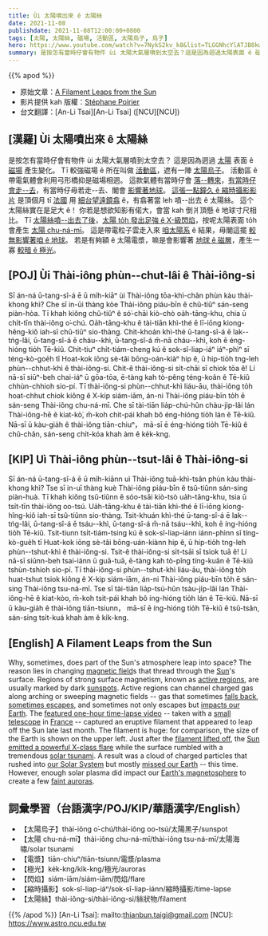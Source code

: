 ```yaml
---
title: Ùi 太陽噴出來 ê 太陽絲
date: 2021-11-08
publishdate: 2021-11-08T12:00:00+0800
tags: [太陽, 太陽絲, 磁場, 活動區, 太陽烏子, 烏子]
hero: https://www.youtube.com/watch?v=7NykS2kv_k8&list=TLGGNhcYlATJB8kwODExMjAyMQ
summary: 是按怎有當時仔會有物件 ùi 太陽大氣層噴到太空去？這是因為迵過太陽表面 ê 磁場產生變化。
---
```


{{% apod %}}

- 原始文章：[A Filament Leaps from the Sun](https://apod.nasa.gov/apod/ap211108.html)
- 影片提供 kah 版權：[Stéphane Poirier](http://astrosurf.com/c8/)
- 台文翻譯：[An-Li Tsai][An-Li Tsai] ([NCU][NCU])

## [漢羅] Ùi 太陽噴出來 ê 太陽絲
是按怎有當時仔會有物件 ùi 太陽大氣層噴到太空去？
這是因為迵過 [太陽][Sun] 表面 ê [磁場][magnetic field] 產生變化。
Tī 較強磁場 ê 所在叫做 [活動區][active regions]，遮有一陣 [太陽烏子][sunspots]。
活動區 ê 帶電氣體會利用弓形橋抑是磁場相迵。
這款氣體有當時仔會 [落--轉來][falls back]，[有當時仔會走--去][sometimes escapes]，有當時仔毋若走--去、閣會 [影響著地球][impacts our Earth]。
[這張一點鐘久 ê 縮時攝影影片][featured one-hour time-lapse video] 是頂個月 tī [法國][France] 用 [細台望遠鏡翕][small telescope] ê，有翕著當 leh 噴--出去 ê 太陽絲。
這个太陽絲實在是足大 ê！
你若是想欲知影有偌大，會當 kah 倒爿頂懸 ê 地球寸尺相比。
Tī [太陽絲噴--出去了後][filament lifted off]，[太陽 to̍h 發出足強 ê X-級閃焰][Sun emitted a powerful X-class flare]，按呢太陽表面 to̍h 會產生 [太陽 chu-ná-mī][solar tsunami]。
這是帶電粒子雲走入來 [咱太陽系][our Solar System] ê 結果，毋閣這擺 [較無影響著咱 ê 地球][missed our Earth]。
若是有夠額 ê 太陽電漿，嘛是會影響著 [地球 ê 磁層][Earth's magnetosphere]，產生一寡 [較暗 ê 極光][faint auroras]。

## [POJ] Ùi Thài-iông phùn--chut-lâi ê Thài-iông-si
Sī án-ná ū-tang-sî-á ē ū mi̍h-kiāⁿ ùi Thài-iông tōa-khì-chân phùn kàu thài-khong khì?
Che sī in-ūi thàng kòe Thài-iông piáu-bīn ê chû-tiûⁿ sán-seng piàn-hòa.
Tī khah kiông chû-tiûⁿ ê só͘-chāi kiò-chò oa̍h-tāng-khu, chia ū chi̍t-tīn thài-iông o͘-chú.
Oa̍h-tāng-khu ê tài-tiān khì-thé ē lī-iōng kiong-hêng-kiô iah-sī chû-tiûⁿ sio-thàng.
Chit-khoán khì-thé ū-tang-sî-á ē lak--tńg-lâi, ū-tang-sî-á ē cháu--khì, ū-tang-sî-á m̄-nā cháu--khì, koh ē éng-hióng tio̍h Tē-kiû.
Chit-tiuⁿ chi̍t-tiám-cheng kú ê sok-sî-liap-iáⁿ iáⁿ-phìⁿ sī téng-kò-goe̍h tī Hoat-kok iōng sè-tâi bōng-oán-kiàⁿ hip ê, ū hip-tio̍h tng-leh phùn--chhut-khì ê thài-iông-si.
Chit-ê thài-iông-si si̍t-chāi sī chiok tōa ê!
Lí nā-sī siūⁿ-beh chai-iáⁿ ū gōa-tōa, ē-tàng kah tò-pêng téng-koân ê Tē-kiû chhùn-chhioh sio-pí.
Tī thài-iông-si phùn--chhut-khì liáu-āu, thài-iông to̍h hoat-chhut chiok kiông ê X-kip siám-iām, án-ni Thài-iông piáu-bīn to̍h ē sán-seng Thài-iông chu-ná-mī.
Che sī tài-tiān lia̍p-chú-hûn chàu-ji̍p-lâi lán Thài-iông-hē ê kiat-kò͘, m̄-koh chit-pái khah bô éng-hióng tio̍h lán ê Tē-kiû.
Nā-sī ū kàu-gia̍h ê thài-iông tiān-chiuⁿ， mā-sī ē éng-hióng tio̍h Tē-kiû ê chû-chân, sán-seng chi̍t-kóa khah àm ê ke̍k-kng.

## [KIP]  Uì Thài-iông phùn--tsut-lâi ê Thài-iông-si
Sī án-ná ū-tang-sî-á ē ū mi̍h-kiānn uì Thài-iông tuā-khì-tsân phùn kàu thài-khong khì?
Tse sī in-uī thàng kuè Thài-iông piáu-bīn ê tsû-tiûnn sán-sing piàn-huà.
Tī khah kiông tsû-tiûnn ê sóo-tsāi kiò-tsò ua̍h-tāng-khu, tsia ū tsi̍t-tīn thài-iông oo-tsú.
Ua̍h-tāng-khu ê tài-tiān khì-thé ē lī-iōng kiong-hîng-kiô iah-sī tsû-tiûnn sio-thàng.
Tsit-khuán khì-thé ū-tang-sî-á ē lak--tńg-lâi, ū-tang-sî-á ē tsáu--khì, ū-tang-sî-á m̄-nā tsáu--khì, koh ē íng-hióng tio̍h Tē-kiû.
Tsit-tiunn tsi̍t-tiám-tsing kú ê sok-sî-liap-iánn iánn-phìnn sī tíng-kò-gue̍h tī Huat-kok iōng sè-tâi bōng-uán-kiànn hip ê, ū hip-tio̍h tng-leh phùn--tshut-khì ê thài-iông-si.
Tsit-ê thài-iông-si si̍t-tsāi sī tsiok tuā ê!
Lí nā-sī siūnn-beh tsai-iánn ū guā-tuā, ē-tàng kah tò-pîng tíng-kuân ê Tē-kiû tshùn-tshioh sio-pí.
Tī thài-iông-si phùn--tshut-khì liáu-āu, thài-iông to̍h huat-tshut tsiok kiông ê X-kip siám-iām, án-ni Thài-iông piáu-bīn to̍h ē sán-sing Thài-iông tsu-ná-mī.
Tse sī tài-tiān lia̍p-tsú-hûn tsàu-ji̍p-lâi lán Thài-iông-hē ê kiat-kòo, m̄-koh tsit-pái khah bô íng-hióng tio̍h lán ê Tē-kiû.
Nā-sī ū kàu-gia̍h ê thài-iông tiān-tsiunn， mā-sī ē íng-hióng tio̍h Tē-kiû ê tsû-tsân, sán-sing tsi̍t-kuá khah àm ê ki̍k-kng.

## [English] A Filament Leaps from the Sun

Why, sometimes, does part of the Sun's atmosphere leap into space?
The reason lies in changing [magnetic field][magnetic field]s that thread through the [Sun][Sun]'s surface.
Regions of strong surface magnetism, known as [active regions][active regions], are usually marked by dark [sunspots][sunspots].
Active regions can channel charged gas along arching or sweeping magnetic fields -- gas that sometimes [falls back][falls back], [sometimes escapes][sometimes escapes], and sometimes not only escapes but [impacts our Earth][impacts our Earth].
The [featured one-hour time-lapse video][featured one-hour time-lapse video] -- taken with a [small telescope][small telescope] in [France][France] -- captured an eruptive filament that appeared to leap off the Sun late last month.
The filament is huge: for comparison, the size of the Earth is shown on the upper left.
Just after the [filament lifted off][filament lifted off], the [Sun emitted a powerful X-class flare][Sun emitted a powerful X-class flare] while the surface rumbled with a tremendous [solar tsunami][solar tsunami].
A result was a cloud of charged particles that rushed into [our Solar System][our Solar System] but mostly [missed our Earth][missed our Earth] -- this time.
However, enough solar plasma did impact our [Earth's magnetosphere][Earth's magnetosphere] to create a few [faint auroras][faint auroras].

## 詞彙學習（台語漢字/POJ/KIP/華語漢字/English）
- 【太陽烏子】thài-iông o͘-chú/thài-iông oo-tsú/太陽黑子/sunspot
- 【太陽 chu-ná-mī】thài-iông chu-ná-mī/thài-iông tsu-ná-mī/太陽海嘯/solar tsunami
- 【電漿】tiān-chiuⁿ/tiān-tsiunn/電漿/plasma
- 【極光】ke̍k-kng/ki̍k-kng/極光/auroras
- 【閃焰】siám-iām/siám-iām/閃焰/flare
- 【縮時攝影】sok-sî-liap-iáⁿ/sok-sî-liap-iánn/縮時攝影/time-lapse
- 【太陽絲】thài-iông-si/thài-iông-si/絲狀物/filament


{{% /apod %}}
[An-Li Tsai]: mailto:thianbun.taigi@gmail.com
[NCU]: https://www.astro.ncu.edu.tw


[magnetic field]:https://en.wikipedia.org/wiki/Magnetic_field
[Sun]:https://solarsystem.nasa.gov/solar-system/sun/in-depth/
[active regions]:https://apod.nasa.gov/apod/ap141022.html
[sunspots]:https://en.wikipedia.org/wiki/Sunspot
[falls back]:https://apod.nasa.gov/apod/ap180527.html
[sometimes escapes]:https://apod.nasa.gov/apod/ap190526.html
[impacts our Earth]:https://www.youtube.com/watch?v=piehWYdlOQA&t=194s
[featured one-hour time-lapse video]:http://www.astrosurf.com/ls35dx/new54/S20211028-13h03UT-14h16UT-sm40DS-fs60-bf10-gpx1.7-asi178mm-v2.gif
[small telescope]:http://astrosurf.com/c8/matos.htm
[France]:https://en.wikipedia.org/wiki/France
[filament lifted off]:https://apod.nasa.gov/apod/ap180916.html
[Sun emitted a powerful X-class flare]:https://blogs.nasa.gov/solarcycle25/2021/10/29/active-october-sun-releases-x-class-flare/
[solar tsunami]:https://apod.nasa.gov/apod/ap110925.html
[our Solar System]:https://solarsystem.nasa.gov/solar-system/our-solar-system/in-depth/
[missed our Earth]:https://www.bleachernation.com/wp-content/uploads/2012/12/relieved-happy-cat.jpg
[Earth's magnetosphere]:https://www.nasa.gov/magnetosphere
[faint auroras]:https://spaceweather.com/archive.php?view=1&day=01&month=11&year=2021
